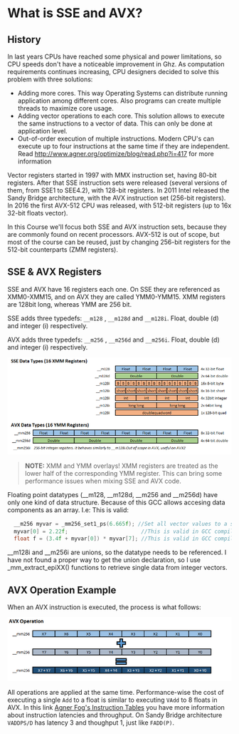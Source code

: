 # What is SSE and AVX?

## History

In last years CPUs have reached some physical and power limitations, so CPU speeds don't have a noticeable improvement in Ghz.
As computation requirements continues increasing, CPU designers decided to solve this problem with three solutions:

-  Adding more cores. This way Operating Systems can distribute running application among different cores. Also programs can create multiple threads to maximize core usage.
-  Adding vector operations to each core. This solution allows to execute the same instructions to a vector of data. This can only be done at application level.
-  Out-of-order execution of multiple instructions. Modern CPU's can execute up to four instructions at the same time if they are independent.
Read http://www.agner.org/optimize/blog/read.php?i=417 for more information

Vector registers started in 1997 with MMX instruction set, having 80-bit registers. After that SSE instruction sets were released (several versions of them, from SSE1 to SEE4.2), with 128-bit registers.
In 2011 Intel released the Sandy Bridge architecture, with the AVX instruction set (256-bit registers).
In 2016 the first AVX-512 CPU was released, with 512-bit registers (up to 16x 32-bit floats vector).

In this Course we'll focus both SSE and AVX instruction sets, because they are commonly found on recent processors. AVX-512 is out of scope, but most of the course can be reused, just by changing 256-bit registers for the 512-bit counterparts (ZMM registers).

## SSE & AVX Registers

SSE and AVX have 16 registers each one. On SSE they are referenced as XMM0-XMM15, and on AVX they are called YMM0-YMM15. XMM registers are 128bit long, whereas YMM are 256 bit.

SSE adds three typedefs: `__m128` , `__m128d` and `__m128i`. Float, double (d) and integer (i) 
respectively.

AVX adds three typedefs: `__m256` , `__m256d` and `__m256i`. Float, double (d) and integer (i) 
respectively.

![SSE & AVX Registers](avx.png)

>**NOTE:** XMM and YMM overlays! XMM registers are treated as the lower half of the corresponding YMM register. This can bring some performance issues when mixing SSE and AVX code.

Floating point datatypes (\_\_m128, \_\_m128d, \_\_m256 and \_\_m256d) have only one kind of data structure. Because of this GCC allows accesing data components as an array.
 I.e: This is valid:
```cpp
  __m256 myvar = _mm256_set1_ps(6.665f); //Set all vector values to a single float
  myvar[0] = 2.22f;                       //This is valid in GCC compiler
  float f = (3.4f + myvar[0]) * myvar[7]; //This is valid in GCC compiler
```

\_\_m128i and \_\_m256i are unions, so the datatype needs to be referenced. I have not found a proper way to get the union declaration, so I use _mm_extract_epiXX() functions to retrieve single data from integer vectors.

## AVX Operation Example

When an AVX instruction is executed, the process is what follows:

![AVX Add](avxplus.png)

All operations are applied at the same time. Performance-wise the cost of executing a single `Add` to a float is similar to executing `VAdd` to 8 floats in AVX. In this link [Agner Fog's Instruction Tables](http://www.agner.org/optimize/instruction_tables.pdf) you have more information about instruction latencies and throughput.  On Sandy Bridge architecture `VADDPS/D` has latency 3 and thoughput 1, just like `FADD(P)`.
